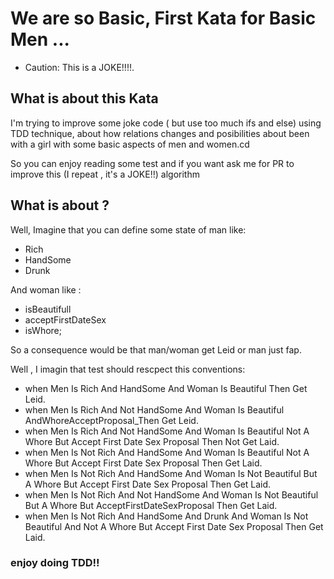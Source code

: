 # We are so Basic, First Kata for Basic Men ...


* Caution: This is a JOKE!!!!. 


## What is about this Kata

I'm trying to improve some joke code ( but use too much ifs and else) using TDD technique, about how relations changes and posibilities about
been with a girl with some basic aspects of men and women.cd

So you can enjoy reading some test and if you want ask me for PR to improve this (I repeat , it's a JOKE!!) algorithm

## What is about ?

Well, Imagine that you can define some state of man like:

* Rich
* HandSome
* Drunk 

And woman like :

* isBeautifull 
* acceptFirstDateSex
* isWhore;

So a consequence would be that man/woman get Leid or man just fap.

Well , I imagin that test should rescpect this conventions:

* when Men Is Rich And HandSome And Woman Is Beautiful Then Get Leid.
* when Men Is Rich And Not HandSome And Woman Is Beautiful AndWhoreAcceptProposal_Then Get Leid.
* when Men Is Rich And Not HandSome And Woman Is Beautiful Not A Whore But Accept First Date Sex Proposal Then Not Get Laid.
* when Men Is Not Rich And HandSome And Woman Is Beautiful Not A Whore But Accept First Date Sex Proposal Then Get Laid.
* when Men Is Not Rich And HandSome And Woman Is Not Beautiful But A Whore But Accept First Date Sex Proposal Then Get Laid.
* when Men Is Not Rich And Not HandSome And Woman Is Not Beautiful But A Whore But AcceptFirstDateSexProposal Then Get Laid.
* when Men Is Not Rich And HandSome And Drunk And Woman Is Not Beautiful And Not A Whore But Accept First Date Sex Proposal Then Get Laid.
     

### enjoy doing TDD!!

